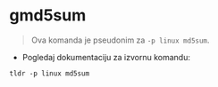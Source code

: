 # gmd5sum

> Ova komanda je pseudonim za `-p linux md5sum`.

- Pogledaj dokumentaciju za izvornu komandu:

`tldr -p linux md5sum`
